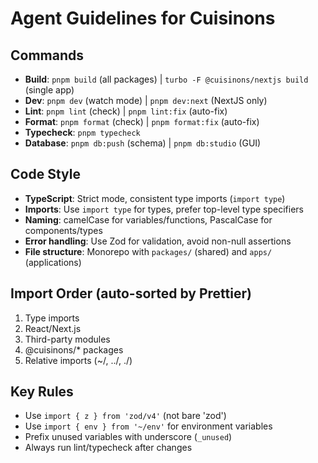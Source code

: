 # Agent Guidelines for Cuisinons

## Commands

- **Build**: `pnpm build` (all packages) | `turbo -F @cuisinons/nextjs build` (single app)
- **Dev**: `pnpm dev` (watch mode) | `pnpm dev:next` (NextJS only)
- **Lint**: `pnpm lint` (check) | `pnpm lint:fix` (auto-fix)
- **Format**: `pnpm format` (check) | `pnpm format:fix` (auto-fix)
- **Typecheck**: `pnpm typecheck`
- **Database**: `pnpm db:push` (schema) | `pnpm db:studio` (GUI)

## Code Style

- **TypeScript**: Strict mode, consistent type imports (`import type`)
- **Imports**: Use `import type` for types, prefer top-level type specifiers
- **Naming**: camelCase for variables/functions, PascalCase for components/types
- **Error handling**: Use Zod for validation, avoid non-null assertions
- **File structure**: Monorepo with `packages/` (shared) and `apps/` (applications)

## Import Order (auto-sorted by Prettier)

1. Type imports
2. React/Next.js
3. Third-party modules
4. @cuisinons/\* packages
5. Relative imports (~/, ../, ./)

## Key Rules

- Use `import { z } from 'zod/v4'` (not bare 'zod')
- Use `import { env } from '~/env'` for environment variables
- Prefix unused variables with underscore (`_unused`)
- Always run lint/typecheck after changes